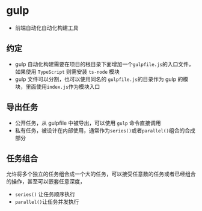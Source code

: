 # gulp

- 前端自动化自动化构建工具

## 约定

- gulp 自动化构建需要在项目的根目录下面增加一个`gulpfile.js`的入口文件，如果使用 `TypeScript` 则需安装 `ts-node` 模块
- gulp 文件可以分割，也可以使用同名的 `gulpfile.js`的目录作为 gulp 的模块，里面使用`index.js`作为模块入口

## 导出任务

- 公开任务，从 gulpfile 中被导出，可以使用 `gulp` 命令直接调用
- 私有任务，被设计在内部使用，通常作为`series()`或者`parallel()`组合的合成部分

## 任务组合

允许将多个独立的任务组合成一个大的任务，可以接受任意数的任务或者已经组合的操作，甚至可以嵌套任意深度，

- `series()` 让任务顺序执行
- `parallel()`让任务并发执行
